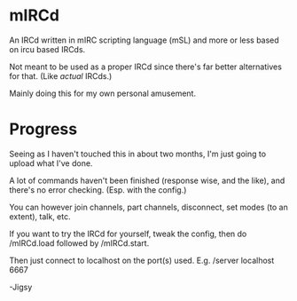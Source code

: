 # mIRCd
An IRCd written in mIRC scripting language (mSL) and more or less based on ircu based IRCds.

Not meant to be used as a proper IRCd since there's far better alternatives for that. (Like *actual* IRCds.)

Mainly doing this for my own personal amusement.

# Progress

Seeing as I haven't touched this in about two months, I'm just going to upload what I've done.

A lot of commands haven't been finished (response wise, and the like), and there's no error checking. (Esp. with the config.)

You can however join channels, part channels, disconnect, set modes (to an extent), talk, etc.

If you want to try the IRCd for yourself, tweak the config, then do /mIRCd.load followed by /mIRCd.start.

Then just connect to localhost on the port(s) used. E.g. /server localhost 6667


-Jigsy
